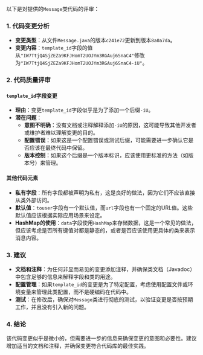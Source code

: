 以下是对提供的`Message`类代码的评审：

### 1. 代码变更分析
- **变更类型**：从文件`Message.java`的版本`c241e72`更新到版本`8a0a7da`。
- **变更内容**：`template_id`字段的值从`"IW7TtjQ4SjZEZa9KFJHomT2UOJYm3RGAuj6SnaC4"`修改为`"IW7TtjQ4SjZEZa9KFJHomT2UOJYm3RGAuj6SnaC4-iU"`。

### 2. 代码质量评审

#### `template_id`字段变更
- **理由**：变更`template_id`字段似乎是为了添加一个后缀`-iU`。
- **潜在问题**：
  - **意图不明确**：没有文档或注释解释添加`-iU`的原因，这可能导致其他开发者或维护者难以理解变更的目的。
  - **配置错误**：如果这是一个配置错误或测试后缀，可能需要进一步确认它是否应该在最终代码中保留。
  - **版本控制**：如果这个后缀是一个版本标识，应该使用更标准的方法（如版本号）来管理。

#### 其他代码元素
- **私有字段**：所有字段都被声明为私有，这是良好的做法，因为它们不应该直接从类外部访问。
- **默认值**：`touser`字段有一个默认值，而`url`字段也有一个固定的URL值。这些默认值应该根据实际应用场景来设定。
- **HashMap的使用**：`data`字段使用`HashMap`来存储数据，这是一个常见的做法，但应该考虑是否所有键值对都是静态的，或者是否应该使用更具体的类来表示消息内容。

### 3. 建议
- **文档和注释**：为任何非显而易见的变更添加注释，并确保类文档（Javadoc）中包含足够的信息来解释字段和类的用途。
- **配置管理**：如果`template_id`的变更是为了特定配置，考虑使用配置文件或环境变量来管理此类配置，而不是硬编码在代码中。
- **测试**：在修改后，确保对`Message`类进行彻底的测试，以验证变更是否按预期工作，并且没有引入新的问题。

### 4. 结论
该代码变更似乎是微小的，但需要进一步的信息来确保变更的意图和必要性。建议增加适当的文档和注释，并确保变更符合代码库的最佳实践。